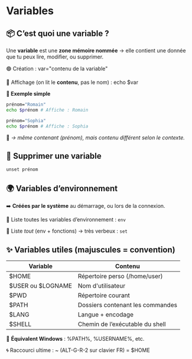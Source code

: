 # Variables

## **📦 C’est quoi une variable ?**

Une **variable** est une **zone mémoire nommée** → elle contient une donnée que tu peux lire, modifier, ou supprimer.

🟢 Création : var="contenu de la variable"

📢 Affichage (on lit le **contenu**, pas le nom) : echo $var

**👤 Exemple simple**

```bash
prénom="Romain"
echo $prénom # Affiche : Romain
```
```bash
prénom="Sophia"  
echo $prénom # Affiche : Sophia
```

🧠 *→ même contenant (prénom), mais contenu différent selon le contexte.*



## **🧹 Supprimer une variable**

`unset prénom`



## **🌍 Variables d’environnement**

➡️ **Créées par le système** au démarrage, ou lors de la connexion.

📢 Liste toutes les variables d’environnement : `env`

📢 Liste *tout* (env + fonctions) → très verbeux : `set`



## **✨ Variables utiles (majuscules = convention)**

| **Variable**        | **Contenu**                      |
|---------------------|----------------------------------|
| $HOME              | Répertoire perso (/home/user)    |
| $USER ou $LOGNAME | Nom d'utilisateur                |
| $PWD               | Répertoire courant               |
| $PATH              | Dossiers contenant les commandes |
| $LANG              | Langue + encodage                |
| $SHELL             | Chemin de l’exécutable du shell  |

🔁 **Équivalent Windows** : %PATH%, %USERNAME%, etc.

🌀 Raccourci ultime : ~ (ALT-G-R-2 sur clavier FR) = $HOME


